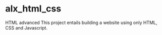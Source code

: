 # alx_html_css
HTML advanced
This project entails building a website using only HTML, CSS and Javascript.
